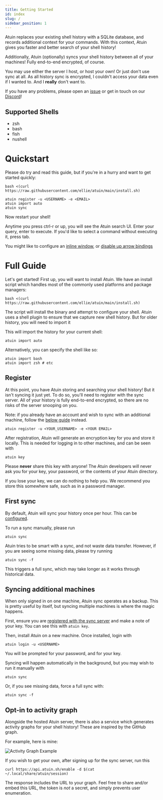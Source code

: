 ```yaml
---
title: Getting Started
id: index
slug: /
sidebar_position: 1
---
```


Atuin replaces your existing shell history with a SQLite database, and records
additional context for your commands. With this context, Atuin gives you faster
and better search of your shell history!

Additionally, Atuin (optionally) syncs your shell history between all of your
machines! Fully end-to-end encrypted, of course.

You may use either the server I host, or host your own! Or just don't use sync
at all. As all history sync is encrypted, I couldn't access your data even if I
wanted to. And I **really** don't want to.

If you have any problems, please open an [issue](https://github.com/ellie/atuin/issues) or get in touch on our [Discord](https://discord.gg/Fq8bJSKPHh)!

## Supported Shells

- zsh
- bash
- fish
- nushell
 
# Quickstart

Please do try and read this guide, but if you're in a hurry and want to get
started quickly:

```
bash <(curl https://raw.githubusercontent.com/ellie/atuin/main/install.sh)

atuin register -u <USERNAME> -e <EMAIL>
atuin import auto
atuin sync
```

Now restart your shell! 

Anytime you press ctrl-r or up, you will see the Atuin search UI. Enter your
query, enter to execute. If you'd like to select a command without executing
it, press tab.

You might like to configure an [inline
window](https://atuin.sh/docs/config/#inline_height), or [disable up arrow
bindings](https://atuin.sh/docs/key-binding#disable-up-arrow)

# Full Guide

Let's get started! First up, you will want to install Atuin. We have an install
script which handles most of the commonly used platforms and package managers:

```
bash <(curl https://raw.githubusercontent.com/ellie/atuin/main/install.sh)
```

The script will install the binary and attempt to configure your shell. Atuin
uses a shell plugin to ensure that we capture new shell history. But for older
history, you will need to import it

This will import the history for your current shell:
```
atuin import auto
```

Alternatively, you can specify the shell like so:

```
atuin import bash
atuin import zsh # etc
```

## Register

At this point, you have Atuin storing and searching your shell history! But it
isn't syncing it just yet. To do so, you'll need to register with the sync
server. All of your history is fully end-to-end encrypted, so there are no
risks of the server snooping on you.

Note: if you already have an account and wish to sync with an additional
machine, follow the [below guide](#syncing-additional-machines) instead.

```
atuin register -u <YOUR_USERNAME> -e <YOUR EMAIL>
```

After registration, Atuin will generate an encryption key for you and store it
locally. This is needed for logging in to other machines, and can be seen with

```
atuin key
```

Please **never** share this key with anyone! The Atuin developers will never
ask you for your key, your password, or the contents of your Atuin directory.

If you lose your key, we can do nothing to help you. We recommend you store
this somewhere safe, such as in a password manager.

## First sync
By default, Atuin will sync your history once per hour. This can be
[configured](/docs/config#sync_frequency).

To run a sync manually, please run

```
atuin sync
```

Atuin tries to be smart with a sync, and not waste data transfer. However, if
you are seeing some missing data, please try running

```
atuin sync -f
```

This triggers a full sync, which may take longer as it works through historical data.

## Syncing additional machines

When only signed in on one machine, Atuin sync operates as a backup. This is
pretty useful by itself, but syncing multiple machines is where the magic
happens.

First, ensure you are [registered with the sync server](#register) and make a
note of your key. You can see this with `atuin key`.

Then, install Atuin on a new machine. Once installed, login with

```
atuin login -u <USERNAME>
```

You will be prompted for your password, and for your key.

Syncing will happen automatically in the background, but you may wish to run it manually with

```
atuin sync
```

Or, if you see missing data, force a full sync with: 

```
atuin sync -f
```
  
## Opt-in to activity graph
Alongside the hosted Atuin server, there is also a service which generates
activity graphs for your shell history! These are inspired by the GitHub graph.
  
For example, here is mine:
  
![Activity Graph Example](https://api.atuin.sh/img/ellie.png?token=0722830c382b42777bdb652da5b71efb61d8d387)

If you wish to get your own, after signing up for the sync server, run this
  
```
curl https://api.atuin.sh/enable -d $(cat ~/.local/share/atuin/session)
```
  
The response includes the URL to your graph. Feel free to share and/or embed
this URL, the token is _not_ a secret, and simply prevents user enumeration. 
  
  
